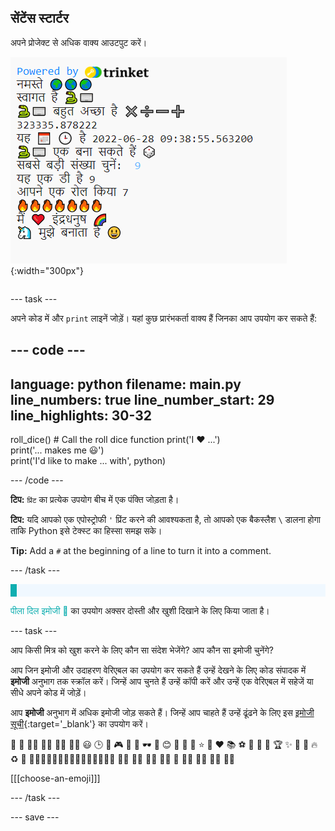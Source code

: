## सेंटेंस स्टार्टर

<div style="display: flex; flex-wrap: wrap">
<div style="flex-basis: 200px; flex-grow: 1; margin-right: 15px;">
अपने प्रोजेक्ट से अधिक वाक्य आउटपुट करें।
</div>
<div>

![Some new print lines in the code editor output area with emoji and text sentences.](images/sentence_starter.png){:width="300px"} 

</div>
</div>

--- task ---

अपने कोड में और `print` लाइनें जोड़ें। यहां कुछ प्रारंभकर्ता वाक्य हैं जिनका आप उपयोग कर सकते हैं:

--- code ---
---
language: python filename: main.py line_numbers: true line_number_start: 29
line_highlights: 30-32
---

roll_dice()  # Call the roll dice function print('I ❤️ ...')   
print('... makes me 😃')   
print('I\'d like to make ... with', python)

--- /code ---

**टिप:** `प्रिंट` का प्रत्येक उपयोग बीच में एक पंक्ति जोड़ता है।

**टिप:** यदि आपको एक एपोस्ट्रोफी `'` प्रिंट करने की आवश्यकता है, तो आपको एक बैकस्लैश `\` डालना होगा ताकि Python इसे टेक्स्ट का हिस्सा समझ सके।

**Tip:** Add a `#` at the beginning of a line to turn it into a comment.

--- /task ---

<p style="border-left: solid; border-width:10px; border-color: #0faeb0; background-color: aliceblue; padding: 10px;">

<span style="color: #0faeb0">पीला दिल इमोजी 💛</span> का उपयोग अक्सर दोस्ती और खुशी दिखाने के लिए किया जाता है।</p>

--- task ---

आप किसी मित्र को खुश करने के लिए कौन सा संदेश भेजेंगे? आप कौन सा इमोजी चुनेंगे?

आप जिन इमोजी और उदाहरण वेरिएबल का उपयोग कर सकते हैं उन्हें देखने के लिए कोड संपादक में **इमोजी** अनुभाग तक स्क्रॉल करें। जिन्हें आप चुनते हैं उन्हें कॉपी करें और उन्हें एक वेरिएबल में सहेजें या सीधे अपने कोड में जोड़ें।

आप **इमोजी** अनुभाग में अधिक इमोजी जोड़ सकते हैं। जिन्हें आप चाहते हैं उन्हें ढूंढने के लिए इस [इमोजी सूची](https://unicode.org/emoji/charts/full-emoji-list.html){:target='_blank'} का उपयोग करें।

🎊 🙌 🙌🏼 🙌🏽 🙌🏾 🙌🏿 😃 🕒 🎨 🎮 🔬 🎉 🕶️ 🎲 😊 🦄 🚀 💯 ⭐ 💛 ❤️ 📚 ⚽ 🏏 🏀 🥋 🏆 ✨ 🥺 🌈 🔥 ♻️ 🌳 👩‍🦽👩🏼‍🦽👩🏽‍🦽👩🏾‍🦽👩🏿‍🦽🧘 🧘🏼 🧘🏽 🧘🏾 🧘🏿 🙋 🙋🏼 🙋🏽 🙋🏾 🙋🏿

[[[choose-an-emoji]]]

--- /task ---

--- save ---

